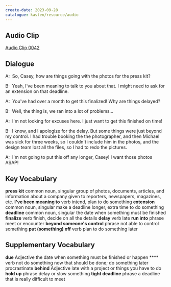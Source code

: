 ```yaml
---
create-date: 2023-09-28
catalogue: kasten/resource/audio
---
```


## Audio Clip
[Audio Clip 0042](https://archive.org/download/englishpod_all/englishpod_0042dg.mp3)

## Dialogue
A:  So,    Casey,    how  are  things  going   with  the  photos for  the  press kit?

B:  Yeah,    I've   been meaning  to talk  to  you   about   that.    I   might  need  to ask  for  an  extension  on  that  deadline.

A:  You've   had   over   a   month   to get    this  finalized!     Why   are things   delayed?

B:  Well,    the thing is,    we  ran into a lot  of  problems...

A:  I'm  not   looking  for   excuses  here.     I   just   want   to get  this  finished  on time!

B:  I  know,   and  I   apologize   for   the  delay.    But   some  things  were  just    beyond my control.        I   had  trouble  booking  the  the  photographer,   and   then  Michael  was  sick  for three  weeks,   so I   couldn't  include  him   in  the   photos,   and  the  design team   lost  all  the  files,  so  I  had  to redo  the  pictures.

A:  I'm   not  going to put this off  any longer,   Casey!   I  want  those  photos  ASAP!

## Key Vocabulary
**press kit**                  common noun, singular   group of photos, documents, articles, and information about a company given to reporters, newspapers, magazines, etc.
**I've been meaning to**       verb                    intend, plan to do something
**extension**                  common noun, singular   make a deadline longer, extra time to do something
**deadline**                   common noun, singular   the date when something must be finished
**finalize**                   verb                    finish, decide on all the details
**delay**                      verb                    late
**run into**                   phrase                  meet or encounter
**beyond someone's control**   phrase                  not able to control something
**put (something) off**        verb                    plan to do something later

## Supplementary Vocabulary
**due**              Adjective   the date when something must be finished or happen
****                 verb        not do something now that should be done; do something later procrastinate
**behind**           Adjective   late with a project or things you have to do
**hold up**          phrase      delay or slow something
**tight deadline**   phrase      a deadline that is really difficult to meet
